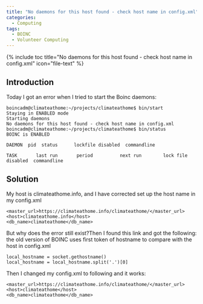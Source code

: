 ```yaml
---
title: "No daemons for this host found - check host name in config.xml"
categories:
  - Computing
tags:
  - BOINC
  - Volunteer Computing
---
```


{% include toc title="No daemons for this host found - check host name in config.xml" icon="file-text" %}

## Introduction

Today I got an error when I tried to start the Boinc daemons:

```liquid
boincadm@climateathome:~/projects/climateathome$ bin/start 
Staying in ENABLED mode
Starting daemons
No daemons for this host found - check host name in config.xml
boincadm@climateathome:~/projects/climateathome$ bin/status 
BOINC is ENABLED

DAEMON  pid  status      lockfile disabled  commandline

TASK       last run       period          next run        lock file disabled  commandline
```

## Solution

My host is climateathome.info, and I have corrected set up the host name in my config.xml
```liquid
<master_url>https://climateathome.info/climateathome/</master_url>
<host>climateathome.info</host>
<db_name>climateathome</db_name>
```

But why does the error still exist?Then I found this link and got the following: the old version of BOINC uses first token of hostname to compare with the host in config.xml
```liquid
local_hostname = socket.gethostname()
local_hostname = local_hostname.split('.')[0]
```

Then I changed my config.xml to following and it works:
```liquid
<master_url>https://climateathome.info/climateathome/</master_url>
<host>climateathome</host>
<db_name>climateathome</db_name>
```
